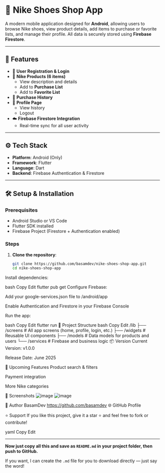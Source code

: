 # 👟 Nike Shoes Shop App

A modern mobile application designed for **Android**, allowing users to browse Nike shoes, view product details, add items to purchase or favorite lists, and manage their profile. All data is securely stored using **Firebase Firestore**.

---

## 📲 Features

- 🔐 **User Registration & Login**
- 👟 **Nike Products (6 items)**
  - View description and details
  - Add to **Purchase List**
  - Add to **Favorite List**
- 🧾 **Purchase History**
- 👤 **Profile Page**
  - View history
  - Logout
- ☁️ **Firebase Firestore Integration**
  - Real-time sync for all user activity

---

## ⚙️ Tech Stack

- **Platform**: Android (Only)  
- **Framework**: Flutter  
- **Language**: Dart  
- **Backend**: Firebase Authentication & Firestore  

---

## 🛠️ Setup & Installation

### Prerequisites

- Android Studio or VS Code  
- Flutter SDK installed  
- Firebase Project (Firestore + Authentication enabled)  

### Steps

1. **Clone the repository**:
   ```bash
   git clone https://github.com/basamdev/nike-shoes-shop-app.git
   cd nike-shoes-shop-app
   
Install dependencies:

bash
Copy
Edit
flutter pub get
Configure Firebase:

Add your google-services.json file to /android/app

Enable Authentication and Firestore in your Firebase Console

Run the app:

bash
Copy
Edit
flutter run
📂 Project Structure
bash
Copy
Edit
/lib
  ├── /screens        # All app screens (home, profile, login, etc.)
  ├── /widgets        # Reusable UI components
  ├── /models         # Data models for products and users
  └── /services       # Firebase and business logic
📦 Version
Current Version: v1.0.0

Release Date: June 2025

🔮 Upcoming Features
Product search & filters

Payment integration

More Nike categories

📸 Screenshots
![image](https://github.com/user-attachments/assets/91ca67ea-51d3-4051-a050-dba4951da756)
![image](https://github.com/user-attachments/assets/8f8978a4-b903-457a-9354-d426c184ca08)





👤 Author
BasamDev
https://github.com/basamdev
🌐 GitHub Profile

⭐️ Support
If you like this project, give it a star ⭐ and feel free to fork or contribute!

yaml
Copy
Edit

---

**Now just copy all this and save as `README.md` in your project folder, then push to GitHub.**

If you want, I can create the `.md` file for you to download directly — just say the word!






